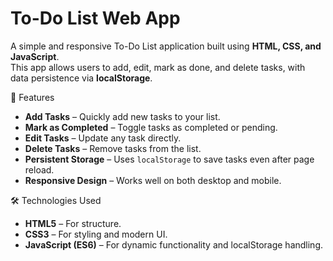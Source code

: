 # To-Do List Web App

A simple and responsive To-Do List application built using **HTML, CSS, and JavaScript**.  
This app allows users to add, edit, mark as done, and delete tasks, with data persistence via **localStorage**.


🚀 Features
- **Add Tasks** – Quickly add new tasks to your list.
- **Mark as Completed** – Toggle tasks as completed or pending.
- **Edit Tasks** – Update any task directly.
- **Delete Tasks** – Remove tasks from the list.
- **Persistent Storage** – Uses `localStorage` to save tasks even after page reload.
- **Responsive Design** – Works well on both desktop and mobile.

 🛠️ Technologies Used
- **HTML5** – For structure.
- **CSS3** – For styling and modern UI.
- **JavaScript (ES6)** – For dynamic functionality and localStorage handling.
